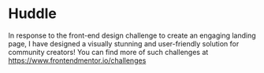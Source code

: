 # Huddle
In response to the front-end design challenge to create an engaging landing page, I have designed a visually stunning and user-friendly solution for community creators! You can find more of such challenges at https://www.frontendmentor.io/challenges

